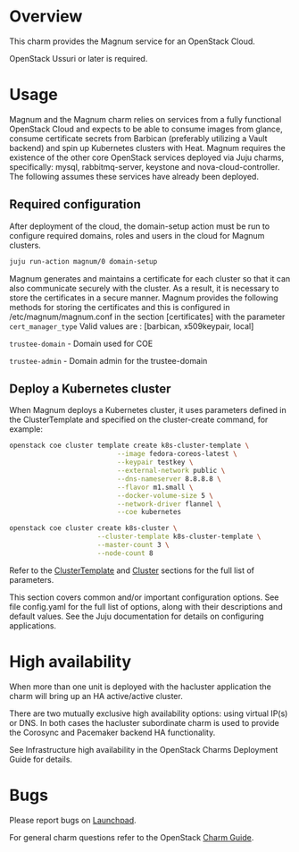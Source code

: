# Overview

This charm provides the Magnum service for an OpenStack Cloud.

OpenStack Ussuri or later is required.

# Usage

Magnum and the Magnum charm relies on services from a fully functional
OpenStack Cloud and expects to be able to consume images from glance, consume certificate secrets from Barbican (preferably
utilizing a Vault backend) and spin up Kubernetes clusters with Heat.
Magnum requires the existence of the other core OpenStack services deployed via Juju charms, specifically: mysql, rabbitmq-server, keystone and nova-cloud-controller. The following assumes these services have already been deployed.

## Required configuration

After deployment of the cloud, the domain-setup action must be run to configure required domains, roles and users in the cloud
for Magnum clusters.

```bash
juju run-action magnum/0 domain-setup
```

Magnum generates and maintains a certificate for each cluster so that it can also communicate securely with the cluster. As a result, it is necessary to store the certificates in a secure manner. Magnum provides the following methods for storing the certificates and this is configured in /etc/magnum/magnum.conf in the section [certificates] with the parameter
`cert_manager_type`
  Valid values are : [barbican, x509keypair, local]

`trustee-domain`
    - Domain used for COE

`trustee-admin`
    - Domain admin for the trustee-domain

## Deploy a Kubernetes cluster

When Magnum deploys a Kubernetes cluster, it uses parameters defined in the ClusterTemplate and specified on the
cluster-create command, for example:

```bash
openstack coe cluster template create k8s-cluster-template \
                           --image fedora-coreos-latest \
                           --keypair testkey \
                           --external-network public \
                           --dns-nameserver 8.8.8.8 \
                           --flavor m1.small \
                           --docker-volume-size 5 \
                           --network-driver flannel \
                           --coe kubernetes
```
```bash
openstack coe cluster create k8s-cluster \
                      --cluster-template k8s-cluster-template \
                      --master-count 3 \
                      --node-count 8
```

Refer to the [ClusterTemplate][cltempl] and [Cluster][cl] sections for the full list of parameters.

This section covers common and/or important configuration options. See file config.yaml for the full list of options, along with their descriptions and default values. See the Juju documentation for details on configuring applications.

# High availability

When more than one unit is deployed with the hacluster application the charm will bring up an HA active/active cluster.

There are two mutually exclusive high availability options: using virtual IP(s) or DNS. In both cases the hacluster subordinate charm is used to provide the Corosync and Pacemaker backend HA functionality.

See Infrastructure high availability in the OpenStack Charms Deployment Guide for details.

# Bugs

Please report bugs on [Launchpad][lp-bugs-charm-magnum].

For general charm questions refer to the OpenStack [Charm Guide][cg].

<!-- LINKS -->

[cg]: https://docs.openstack.org/charm-guide
[lp-bugs-charm-magnum]: https://bugs.launchpad.net/charm-magnum/+filebug
[cltempl]: https://docs.openstack.org/magnum/latest/user/#clustertemplate
[cl]: https://docs.openstack.org/magnum/latest/user/#cluster